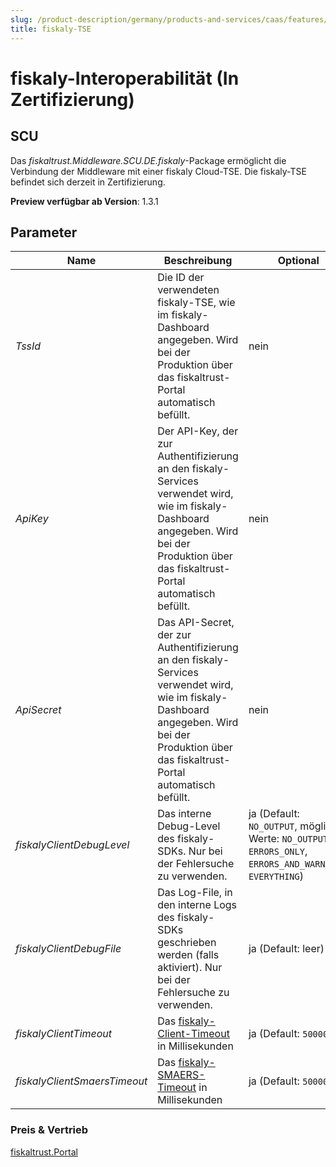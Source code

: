 ```yaml
---
slug: /product-description/germany/products-and-services/caas/features/basics/tse/fiskaly
title: fiskaly-TSE
---
```


# fiskaly-Interoperabilität (In Zertifizierung)

## SCU

Das _fiskaltrust.Middleware.SCU.DE.fiskaly_-Package ermöglicht die Verbindung der Middleware mit einer fiskaly Cloud-TSE. Die fiskaly-TSE befindet sich derzeit in Zertifizierung.

**Preview verfügbar ab Version**: 1.3.1

## Parameter

| Name                         | Beschreibung                                                                                                                                                                                   | Optional                                                                                                   |
|------------------------------|------------------------------------------------------------------------------------------------------------------------------------------------------------------------------------------------|------------------------------------------------------------------------------------------------------------|
| _TssId_                      | Die ID der verwendeten fiskaly-TSE, wie im fiskaly-Dashboard angegeben. Wird bei der Produktion über das fiskaltrust-Portal automatisch befüllt.                                               | nein                                                                                                       |
| _ApiKey_                     | Der API-Key, der zur Authentifizierung an den fiskaly-Services verwendet wird, wie im fiskaly-Dashboard angegeben. Wird bei der Produktion über das fiskaltrust-Portal automatisch befüllt.    | nein                                                                                                       |
| _ApiSecret_                  | Das API-Secret, der zur Authentifizierung an den fiskaly-Services verwendet wird, wie im fiskaly-Dashboard angegeben. Wird bei der Produktion über das fiskaltrust-Portal automatisch befüllt. | nein                                                                                                       |
| _fiskalyClientDebugLevel_    | Das interne Debug-Level des fiskaly-SDKs. Nur bei der Fehlersuche zu verwenden.                                                                                                                | ja (Default: `NO_OUTPUT`, mögliche Werte: `NO_OUTPUT`, `ERRORS_ONLY`, `ERRORS_AND_WARNINGS`, `EVERYTHING`) |
| _fiskalyClientDebugFile_     | Das Log-File, in den interne Logs des fiskaly-SDKs geschrieben werden (falls aktiviert). Nur bei der Fehlersuche zu verwenden.                                                                 | ja (Default: leer)                                                                                         |
| _fiskalyClientTimeout_       | Das [fiskaly-Client-Timeout](https://developer.fiskaly.com/en/docs/client-documentation/#configuration) in Millisekunden                                                                       | ja (Default: `50000`)                                                                                      |
| _fiskalyClientSmaersTimeout_ | Das [fiskaly-SMAERS-Timeout](https://developer.fiskaly.com/en/docs/client-documentation/#configuration) in Millisekunden                                                                       | ja (Default: `50000`)                                                                                      |

### Preis & Vertrieb

[fiskaltrust.Portal](https://portal.fiskaltrust.de)

